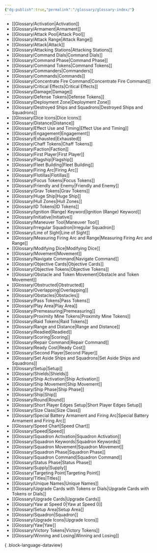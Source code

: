 ```yaml
---
{"dg-publish":true,"permalink":"/glossary/glossary-index/"}
---
```


- [[Glossary/Activation\|Activation]]
- [[Glossary/Armament\|Armament]]
- [[Glossary/Attack Pool\|Attack Pool]]
- [[Glossary/Attack Range\|Attack Range]]
- [[Glossary/Attack\|Attack]]
- [[Glossary/Attacking Stations\|Attacking Stations]]
- [[Glossary/Command Dials\|Command Dials]]
- [[Glossary/Command Phase\|Command Phase]]
- [[Glossary/Command Tokens\|Command Tokens]]
- [[Glossary/Commanders\|Commanders]]
- [[Glossary/Commands\|Commands]]
- [[Glossary/Concentrate Fire Command\|Concentrate Fire Command]]
- [[Glossary/Critical Effects\|Critical Effects]]
- [[Glossary/Damage\|Damage]]
- [[Glossary/Defense Tokens\|Defense Tokens]]
- [[Glossary/Deployment Zone\|Deployment Zone]]
- [[Glossary/Destroyed Ships and Squadrons\|Destroyed Ships and Squadrons]]
- [[Glossary/Dice Icons\|Dice Icons]]
- [[Glossary/Distance\|Distance]]
- [[Glossary/Effect Use and Timing\|Effect Use and Timing]]
- [[Glossary/Engagement\|Engagement]]
- [[Glossary/Exhausted\|Exhausted]]
- [[Glossary/Chaff Tokens\|Chaff Tokens]]
- [[Glossary/Faction\|Faction]]
- [[Glossary/First Player\|First Player]]
- [[Glossary/Flagship\|Flagship]]
- [[Glossary/Fleet Building\|Fleet Building]]
- [[Glossary/Firing Arc\|Firing Arc]]
- [[Glossary/Flotillas\|Flotillas]]
- [[Glossary/Focus Tokens\|Focus Tokens]]
- [[Glossary/Friendly and Enemy\|Friendly and Enemy]]
- [[Glossary/Grav Tokens\|Grav Tokens]]
- [[Glossary/Huge Ship\|Huge Ship]]
- [[Glossary/Hull Zones\|Hull Zones]]
- [[Glossary/ID Tokens\|ID Tokens]]
- [[Glossary/Ignition (Range) Keyword\|Ignition (Range) Keyword]]
- [[Glossary/Initiative\|Initiative]]
- [[Glossary/Maneuver Tool\|Maneuver Tool]]
- [[Glossary/Irregular Squadron\|Irregular Squadron]]
- [[Glossary/Line of Sight\|Line of Sight]]
- [[Glossary/Measuring Firing Arc and Range\|Measuring Firing Arc and Range]]
- [[Glossary/Modifying Dice\|Modifying Dice]]
- [[Glossary/Movement\|Movement]]
- [[Glossary/Navigate Command\|Navigate Command]]
- [[Glossary/Objective Cards\|Objective Cards]]
- [[Glossary/Objective Tokens\|Objective Tokens]]
- [[Glossary/Obstacle and Token Movement\|Obstacle and Token Movement]]
- [[Glossary/Obstructed\|Obstructed]]
- [[Glossary/Overlapping\|Overlapping]]
- [[Glossary/Obstacles\|Obstacles]]
- [[Glossary/Pass Tokens\|Pass Tokens]]
- [[Glossary/Play Area\|Play Area]]
- [[Glossary/Premeasuring\|Premeasuring]]
- [[Glossary/Proximity Mine Tokens\|Proximity Mine Tokens]]
- [[Glossary/Raid Tokens\|Raid Tokens]]
- [[Glossary/Range and Distance\|Range and Distance]]
- [[Glossary/Readied\|Readied]]
- [[Glossary/Scoring\|Scoring]]
- [[Glossary/Repair Command\|Repair Command]]
- [[Glossary/Ready Cost\|Ready Cost]]
- [[Glossary/Second Player\|Second Player]]
- [[Glossary/Set Aside Ships and Squadrons\|Set Aside Ships and Squadrons]]
- [[Glossary/Setup\|Setup]]
- [[Glossary/Shields\|Shields]]
- [[Glossary/Ship Activation\|Ship Activation]]
- [[Glossary/Ship Movement\|Ship Movement]]
- [[Glossary/Ship Phase\|Ship Phase]]
- [[Glossary/Ship\|Ship]]
- [[Glossary/Round\|Round]]
- [[Glossary/Short Player Edges Setup\|Short Player Edges Setup]]
- [[Glossary/Size Class\|Size Class]]
- [[Glossary/Special Battery Armament and Firing Arc\|Special Battery Armament and Firing Arc]]
- [[Glossary/Speed Chart\|Speed Chart]]
- [[Glossary/Speed\|Speed]]
- [[Glossary/Squadron Activation\|Squadron Activation]]
- [[Glossary/Squadron Keywords\|Squadron Keywords]]
- [[Glossary/Squadron Movement\|Squadron Movement]]
- [[Glossary/Squadron Phase\|Squadron Phase]]
- [[Glossary/Squadron Command\|Squadron Command]]
- [[Glossary/Status Phase\|Status Phase]]
- [[Glossary/Supply\|Supply]]
- [[Glossary/Targeting Point\|Targeting Point]]
- [[Glossary/Titles\|Titles]]
- [[Glossary/Unique Names\|Unique Names]]
- [[Glossary/Upgrade Cards with Tokens or Dials\|Upgrade Cards with Tokens or Dials]]
- [[Glossary/Upgrade Cards\|Upgrade Cards]]
- [[Glossary/Yaw at Speed 0\|Yaw at Speed 0]]
- [[Glossary/Setup Area\|Setup Area]]
- [[Glossary/Squadron\|Squadron]]
- [[Glossary/Upgrade Icons\|Upgrade Icons]]
- [[Glossary/Yaw\|Yaw]]
- [[Glossary/Victory Tokens\|Victory Tokens]]
- [[Glossary/Winning and Losing\|Winning and Losing]]

{ .block-language-dataview}

